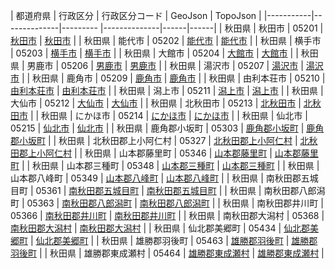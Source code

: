 | 都道府県 | 行政区分 | 行政区分コード | GeoJson | TopoJson |
|-----------|--------------|--------- |--------------|------|------|
| 秋田県 | 秋田市 | 05201 | [秋田市](/geojson/cities/05/05201.json) | [秋田市](/topojson/cities/05/05201.topojson) |
| 秋田県 | 能代市 | 05202 | [能代市](/geojson/cities/05/05202.json) | [能代市](/topojson/cities/05/05202.topojson) |
| 秋田県 | 横手市 | 05203 | [横手市](/geojson/cities/05/05203.json) | [横手市](/topojson/cities/05/05203.topojson) |
| 秋田県 | 大館市 | 05204 | [大館市](/geojson/cities/05/05204.json) | [大館市](/topojson/cities/05/05204.topojson) |
| 秋田県 | 男鹿市 | 05206 | [男鹿市](/geojson/cities/05/05206.json) | [男鹿市](/topojson/cities/05/05206.topojson) |
| 秋田県 | 湯沢市 | 05207 | [湯沢市](/geojson/cities/05/05207.json) | [湯沢市](/topojson/cities/05/05207.topojson) |
| 秋田県 | 鹿角市 | 05209 | [鹿角市](/geojson/cities/05/05209.json) | [鹿角市](/topojson/cities/05/05209.topojson) |
| 秋田県 | 由利本荘市 | 05210 | [由利本荘市](/geojson/cities/05/05210.json) | [由利本荘市](/topojson/cities/05/05210.topojson) |
| 秋田県 | 潟上市 | 05211 | [潟上市](/geojson/cities/05/05211.json) | [潟上市](/topojson/cities/05/05211.topojson) |
| 秋田県 | 大仙市 | 05212 | [大仙市](/geojson/cities/05/05212.json) | [大仙市](/topojson/cities/05/05212.topojson) |
| 秋田県 | 北秋田市 | 05213 | [北秋田市](/geojson/cities/05/05213.json) | [北秋田市](/topojson/cities/05/05213.topojson) |
| 秋田県 | にかほ市 | 05214 | [にかほ市](/geojson/cities/05/05214.json) | [にかほ市](/topojson/cities/05/05214.topojson) |
| 秋田県 | 仙北市 | 05215 | [仙北市](/geojson/cities/05/05215.json) | [仙北市](/topojson/cities/05/05215.topojson) |
| 秋田県 | 鹿角郡小坂町 | 05303 | [鹿角郡小坂町](/geojson/cities/05/05303.json) | [鹿角郡小坂町](/topojson/cities/05/05303.topojson) |
| 秋田県 | 北秋田郡上小阿仁村 | 05327 | [北秋田郡上小阿仁村](/geojson/cities/05/05327.json) | [北秋田郡上小阿仁村](/topojson/cities/05/05327.topojson) |
| 秋田県 | 山本郡藤里町 | 05346 | [山本郡藤里町](/geojson/cities/05/05346.json) | [山本郡藤里町](/topojson/cities/05/05346.topojson) |
| 秋田県 | 山本郡三種町 | 05348 | [山本郡三種町](/geojson/cities/05/05348.json) | [山本郡三種町](/topojson/cities/05/05348.topojson) |
| 秋田県 | 山本郡八峰町 | 05349 | [山本郡八峰町](/geojson/cities/05/05349.json) | [山本郡八峰町](/topojson/cities/05/05349.topojson) |
| 秋田県 | 南秋田郡五城目町 | 05361 | [南秋田郡五城目町](/geojson/cities/05/05361.json) | [南秋田郡五城目町](/topojson/cities/05/05361.topojson) |
| 秋田県 | 南秋田郡八郎潟町 | 05363 | [南秋田郡八郎潟町](/geojson/cities/05/05363.json) | [南秋田郡八郎潟町](/topojson/cities/05/05363.topojson) |
| 秋田県 | 南秋田郡井川町 | 05366 | [南秋田郡井川町](/geojson/cities/05/05366.json) | [南秋田郡井川町](/topojson/cities/05/05366.topojson) |
| 秋田県 | 南秋田郡大潟村 | 05368 | [南秋田郡大潟村](/geojson/cities/05/05368.json) | [南秋田郡大潟村](/topojson/cities/05/05368.topojson) |
| 秋田県 | 仙北郡美郷町 | 05434 | [仙北郡美郷町](/geojson/cities/05/05434.json) | [仙北郡美郷町](/topojson/cities/05/05434.topojson) |
| 秋田県 | 雄勝郡羽後町 | 05463 | [雄勝郡羽後町](/geojson/cities/05/05463.json) | [雄勝郡羽後町](/topojson/cities/05/05463.topojson) |
| 秋田県 | 雄勝郡東成瀬村 | 05464 | [雄勝郡東成瀬村](/geojson/cities/05/05464.json) | [雄勝郡東成瀬村](/topojson/cities/05/05464.topojson) |
